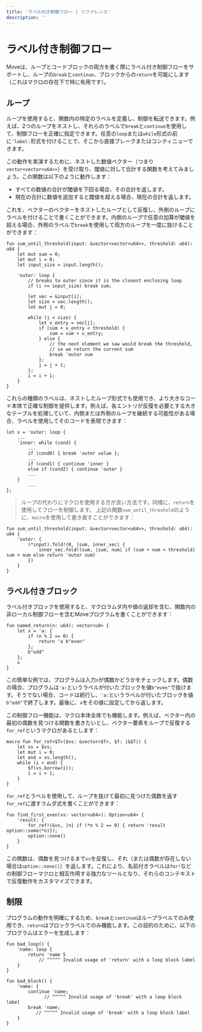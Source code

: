 ```yaml
---
title: 'ラベル付き制御フロー | リファレンス'
description: ''
---
```


# ラベル付き制御フロー

Moveは、ループとコードブロックの両方を書く際にラベル付き制御フローをサポートし、ループの`break`と`continue`、ブロックからの`return`を可能にします（これはマクロの存在下で特に有用です）。

## ループ

ループを使用すると、関数内の特定のラベルを定義し、制御を転送できます。例えば、2つのループをネストし、それらのラベルで`break`と`continue`を使用して、制御フローを正確に指定できます。任意の`loop`または`while`形式の前に`'label:`形式を付けることで、そこから直接ブレークまたはコンティニューできます。

この動作を実演するために、ネストした数値ベクター（つまり`vector<vector<u64>>`）を受け取り、閾値に対して合計する関数を考えてみましょう。この関数は以下のように動作します：

- すべての数値の合計が閾値を下回る場合、その合計を返します。
- 現在の合計に数値を追加すると閾値を超える場合、現在の合計を返します。

これを、ベクターのベクターをネストしたループとして反復し、外側のループにラベルを付けることで書くことができます。内側のループで任意の加算が閾値を超える場合、外側のラベルで`break`を使用して両方のループを一度に抜けることができます：

```move
fun sum_until_threshold(input: &vector<vector<u64>>, threshold: u64): u64 {
    let mut sum = 0;
    let mut i = 0;
    let input_size = input.length();

    'outer: loop {
        // breaks to outer since it is the closest enclosing loop
        if (i >= input_size) break sum;

        let vec = &input[i];
        let size = vec.length();
        let mut j = 0;

        while (j < size) {
            let v_entry = vec[j];
            if (sum + v_entry < threshold) {
                sum = sum + v_entry;
            } else {
                // the next element we saw would break the threshold,
                // so we return the current sum
                break 'outer sum
            };
            j = j + 1;
        };
        i = i + 1;
    }
}
```

これらの種類のラベルは、ネストしたループ形式でも使用でき、より大きなコード本体で正確な制御を提供します。例えば、各エントリが反復を必要とする大きなテーブルを処理していて、内側または外側のループを継続する可能性がある場合、ラベルを使用してそのコードを表現できます：

```move
let x = 'outer: loop {
    ...
    'inner: while (cond) {
        ...
        if (cond0) { break 'outer value };
        ...
        if (cond1) { continue 'inner }
        else if (cond2) { continue 'outer }
        ...
    }
        ...
};
```

> ループの代わりにマクロを使用する方が良い方法です。同様に、`return`を使用してフローを制御します。
> 上記の関数`sum_until_threshold`のように、`macro`を使用して書き直すことができます：
```move
fun sum_until_threshold(input: &vector<vector<u64>>, threshold: u64): u64 {
    'outer: {
        (*input).fold!(0, |sum, inner_vec| {
            inner_vec.fold!(sum, |sum, num| if (sum + num < threshold) sum + num else return 'outer sum)
        })
    }
}
```

## ラベル付きブロック

ラベル付きブロックを使用すると、マクロラムダ内や値の返却を含む、関数内の非ローカル制御フローを含むMoveプログラムを書くことができます：

```move
fun named_return(n: u64): vector<u8> {
    let x = 'a: {
        if (n % 2 == 0) {
            return 'a b"even"
        };
        b"odd"
    };
    x
}
```

この簡単な例では、プログラムは入力`n`が偶数かどうかをチェックします。偶数の場合、プログラムは`'a:`というラベルが付いたブロックを値`b"even"`で抜けます。そうでない場合、コードは続行し、`'a:`というラベルが付いたブロックを値`b"odd"`で終了します。最後に、`x`をその値に設定してから返します。

この制御フロー機能は、マクロ本体全体でも機能します。例えば、ベクター内の最初の偶数を見つける関数を書きたいとし、ベクター要素をループで反復する`for_ref`というマクロがあるとします：

```move
macro fun for_ref<$T>($vs: &vector<$T>, $f: |&$T|) {
    let vs = $vs;
    let mut i = 0;
    let end = vs.length();
    while (i < end) {
        $f(vs.borrow(i));
        i = i + 1;
    }
}
```

`for_ref`とラベルを使用して、ループを抜けて最初に見つけた偶数を返す`for_ref`に渡すラムダ式を書くことができます：

```move
fun find_first_even(vs: vector<u64>): Option<u64> {
    'result: {
        for_ref!(&vs, |n| if (*n % 2 == 0) { return 'result option::some(*n)});
        option::none()
    }
}
```

この関数は、偶数を見つけるまで`vs`を反復し、それ（または偶数が存在しない場合は`option::none()`）を返します。これにより、名前付きラベルは`for!`などの制御フローマクロと相互作用する強力なツールとなり、それらのコンテキストで反復動作をカスタマイズできます。

## 制限

プログラムの動作を明確にするため、`break`と`continue`はループラベルでのみ使用でき、`return`はブロックラベルでのみ機能します。この目的のために、以下のプログラムはエラーを生成します：

```move
fun bad_loop() {
    'name: loop {
        return 'name 5
            // ^^^^^ Invalid usage of 'return' with a loop block label
    }
}

fun bad_block() {
    'name: {
        continue 'name;
              // ^^^^^ Invalid usage of 'break' with a loop block label
        break 'name;
           // ^^^^^ Invalid usage of 'break' with a loop block label
    }
}
```
